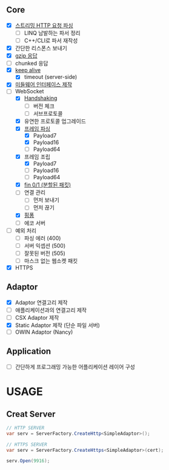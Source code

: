 Core
----
* [x] [스트리밍 HTTP 요청 파싱](src/HttpServ/Http/HttpParser.cs)
  * [ ] LINQ 남발하는 파서 정리
  * [ ] C++/CLI로 파서 재작성
* [x] 간단한 리스폰스 보내기
* [x] [gzip 응답](src/HttpServ/Http/Middlewares/GzipEncoder.cs)
* [ ] chunked 응답 
* [x] [keep alive](src/HttpServ/Http/HttpSession.cs#L44-L51)
  * [x] timeout (server-side)
* [x] [미들웨어 인터페이스 제작](src/HttpServ/IMiddleware.cs)
* [ ] WebSocket
  * [x] [Handshaking](src/HttpServ/WebSocket/Middlewares/WebSocketHandshaker.cs)
    * [ ] 버전 체크
    * [ ] 서브프로토콜
  * [x] 유연한 프로토콜 업그레이드
  * [x] [프레임 파싱](src/WebSocketParser/WebSocketParser.cpp)
    * [x] Payload7
    * [x] Payload16
    * [ ] Payload64
  * [x] 프레임 조립
    * [x] Payload7
    * [ ] Payload16
    * [ ] Payload64  
  * [x] [fin 0/1 (분할된 패킷)](src/HttpServ/WebSocket/WebSocketSession.cs#L68-L85)
  * [ ] 연결 관리
    * [ ] 먼저 보내기
    * [ ] 먼저 끊기
  * [x] [핑퐁](src/HttpServ/WebSocket/Middlewares/PingPong.cs)
  * [ ] 에코 서버
* [ ] 예외 처리
  * [ ] 파싱 에러 (400)
  * [ ] 서버 익셉션 (500)
  * [ ] 잘못된 버전 (505)
  * [ ] 마스크 없는 웹소켓 패킷
* [x] HTTPS

Adaptor
----
* [x] Adaptor 연결고리 제작
* [ ] 애플리케이션과의 연결고리 제작
* [ ] CSX Adaptor 제작
* [x] Static Adaptor 제작 (단순 파일 서버)
* [ ] OWIN Adaptor (Nancy)

Application
----
* [ ] 간단하게 프로그래밍 가능한 어플리케이션 레이어 구성


USAGE
====

Creat Server
----
```cs
// HTTP SERVER
var serv = ServerFactory.CreateHttp<SimpleAdaptor>();

// HTTPS SERVER
var serv = ServerFactory.CreateHttps<SimpleAdaptor>(cert);

serv.Open(9916);
```
